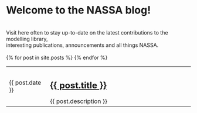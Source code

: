 <h1>Welcome to the NASSA blog!</h1><br>
Visit here often to stay up-to-date on the latest contributions to the modelling library, <br>
interesting publications, announcements and all things NASSA. <br><br>

<table style="border-collapse: collapse; width: 100%;">
  <colgroup>
    <col span="1" style="color: darkgray; width: 20%; text-align: right">
    <col span="1" style="width: 70%">
  </colgroup>
  {% for post in site.posts %}
    <tr style="border: none;">
      <td style="border-right: 5px #03989E;">{{ post.date }}</td>
      <td><h2><a href="/NASSA-hub/{{ post.url }}">{{ post.title }}</a></h2>{{ post.description }}</td>
    </tr>
  {% endfor %}
</table>
